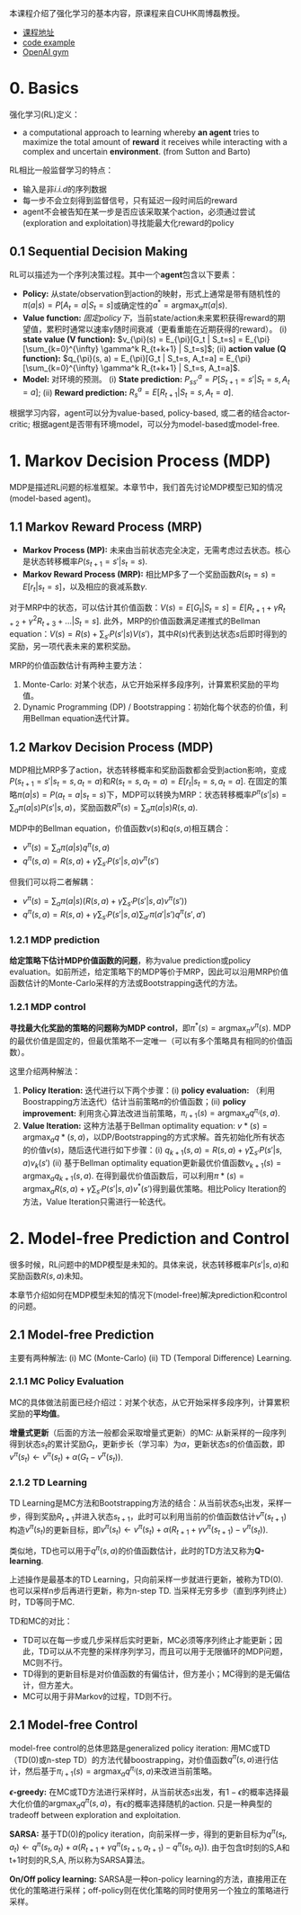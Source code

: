 本课程介绍了强化学习的基本内容，原课程来自CUHK周博磊教授。
* [课程地址](https://github.com/zhoubolei/introRL)
* [code example](https://github.com/cuhkrlcourse/RLexample)
* [OpenAI gym](https://github.com/openai/gym)

# 0. Basics

强化学习(RL)定义：
* a computational approach to learning whereby **an agent** tries to maximize the total amount of **reward** it receives while interacting with a complex and uncertain **environment**. (from Sutton and Barto)

RL相比一般监督学习的特点：
* 输入是非*i.i.d*的序列数据
* 每一步不会立刻得到监督信号，只有延迟一段时间后的reward
* agent不会被告知在某一步是否应该采取某个action，必须通过尝试(exploration and exploitation)寻找能最大化reward的policy

## 0.1 Sequential Decision Making

RL可以描述为一个序列决策过程。其中一个**agent**包含以下要素：
* **Policy:** 从state/observation到action的映射，形式上通常是带有随机性的$\pi(a|s) = P[A_t=a | S_t=s]$或确定性的$a^* = \mathop{\arg\max}_{a} \pi(a|s)$.
* **Value function:** *固定policy下*，当前state/action未来累积获得reward的期望值，累积时通常以速率$\gamma$随时间衰减（更看重能在近期获得的reward）。
(i) **state value (V function):** $v_{\pi}(s) = E_{\pi}[G_t | S_t=s] = E_{\pi}[\sum_{k=0}^{\infty} \gamma^k R_{t+k+1} | S_t=s]$; 
(ii) **action value (Q function):** $q_{\pi}(s, a) = E_{\pi}[G_t | S_t=s, A_t=a] = E_{\pi}[\sum_{k=0}^{\infty} \gamma^k R_{t+k+1} | S_t=s, A_t=a]$.
* **Model:** 对环境的预测。
(i) **State prediction:** $P_{ss'}^a = P[S_{t+1}=s' | S_t=s, A_t=a]$;
(ii) **Reward prediction:** $R_{s}^a = E[R_{t+1} | S_t=s, A_t=a]$.

根据学习内容，agent可以分为value-based, policy-based, 或二者的结合actor-critic; 根据agent是否带有环境model，可以分为model-based或model-free.


# 1. Markov Decision Process (MDP)

MDP是描述RL问题的标准框架。本章节中，我们首先讨论MDP模型已知的情况(model-based agent)。

## 1.1 Markov Reward Process (MRP)

* **Markov Process (MP):** 未来由当前状态完全决定，无需考虑过去状态。核心是状态转移概率$P(s_{t+1}=s' | s_t=s)$.
* **Markov Reward Process (MRP):** 相比MP多了一个奖励函数$R(s_t=s) = E[r_t | s_t=s]$，以及相应的衰减系数$\gamma$.

对于MRP中的状态，可以估计其价值函数：$V(s) = E[G_t | S_t=s] = E[R_{t+1} + \gamma R_{t+2} + \gamma^2 R_{t+3} + ... | S_t=s]$. 此外，MRP的价值函数满足递推式的Bellman equation：$V(s) = R(s) + \sum_{s'} P(s' | s) V(s')$，其中$R(s)$代表到达状态$s$后即时得到的奖励，另一项代表未来的累积奖励。

MRP的价值函数估计有两种主要方法：
1. Monte-Carlo: 对某个状态，从它开始采样多段序列，计算累积奖励的平均值。
2. Dynamic Programming (DP) / Bootstrapping：初始化每个状态的价值，利用Bellman equation迭代计算。

## 1.2 Markov Decision Process (MDP)

MDP相比MRP多了action，状态转移概率和奖励函数都会受到action影响，变成$P(s_{t+1}=s' | s_t=s, a_t=a)$和$R(s_t=s, a_t=a) = E[r_t | s_t=s, a_t=a]$.
在固定的策略$\pi(a|s) = P(a_t=a | s_t=s)$下，MDP可以转换为MRP：状态转移概率$P^{\pi}(s'|s) = \sum_{a} \pi(a|s) P(s'|s, a)$，奖励函数$R^{\pi}(s)= \sum_{a} \pi(a|s) R(s, a)$.

MDP中的Bellman equation，价值函数$v(s)$和$q(s, a)$相互耦合：
* $v^{\pi}(s) = \sum_a \pi(a|s) q^{\pi}(s, a)$
* $q^{\pi}(s, a) = R(s, a) + \gamma \sum_{s'} P(s'|s, a) v^{\pi}(s')$

但我们可以将二者解耦：
* $v^{\pi}(s) = \sum_a \pi(a|s) (R(s, a) + \gamma \sum_{s'} P(s'|s, a) v^{\pi}(s'))$
* $q^{\pi}(s, a) = R(s, a) + \gamma \sum_{s'} P(s'|s, a) \sum_{a'} \pi(a'|s') q^{\pi}(s', a')$

### 1.2.1 MDP prediction
**给定策略下估计MDP价值函数的问题**，称为value prediction或policy evaluation。如前所述，给定策略下的MDP等价于MRP，因此可以沿用MRP价值函数估计的Monte-Carlo采样的方法或Bootstrapping迭代的方法。

### 1.2.1 MDP control
**寻找最大化奖励的策略的问题称为MDP control**，即$\pi^*(s) = \mathop{\arg\max}_{\pi} v^{\pi}(s)$. MDP的最优价值是固定的，但最优策略不一定唯一（可以有多个策略具有相同的价值函数）。

这里介绍两种解法：
1. **Policy Iteration:** 迭代进行以下两个步骤：(i) **policy evaluation:** （利用Boostrapping方法迭代）估计当前策略$\pi$的价值函数；(ii) **policy improvement:** 利用贪心算法改进当前策略，$\pi_{i+1}(s) = \mathop{\arg\max}_{a} q^{\pi_i}(s, a)$.
2. **Value Iteration:** 这种方法基于Bellman optimality equation: $v*(s) = \mathop{\arg\max}_{a} q*(s, a)$，以DP/Bootstrapping的方式求解。首先初始化所有状态的价值$v(s)$，随后迭代进行如下步骤：(i) $q_{k+1}(s, a) = R(s, a) + \gamma \sum_{s'} P(s'|s, a) v_k(s')$ (ii) 基于Bellman optimality equation更新最优价值函数$v_{k+1}(s) = \mathop{\arg\max}_{a} q_{k+1}(s, a)$. 在得到最优价值函数后，可以利用$\pi*(s) = \mathop{\arg\max}_{a} R(s, a) + \gamma \sum_{s'} P(s'|s, a) v^*(s')$得到最优策略。相比Policy Iteration的方法，Value Iteration只需进行一轮迭代。


# 2. Model-free Prediction and Control

很多时候，RL问题中的MDP模型是未知的。具体来说，状态转移概率$P(s'|s, a)$和奖励函数$R(s, a)$未知。

本章节介绍如何在MDP模型未知的情况下(model-free)解决prediction和control的问题。

## 2.1 Model-free Prediction

主要有两种解法: (i) MC (Monte-Carlo) (ii) TD (Temporal Difference) Learning.

### 2.1.1 MC Policy Evaluation

MC的具体做法前面已经介绍过：对某个状态，从它开始采样多段序列，计算累积奖励的**平均值**。

**增量式更新**（后面的方法一般都会采取增量式更新）的MC: 从新采样的一段序列得到状态$s_t$的累计奖励$G_t$，更新步长（学习率）为$\alpha$，更新状态$s$的价值函数，即$v^{\pi}(s_t) \leftarrow v^{\pi}(s_t) + \alpha (G_t - v^{\pi}(s_t))$.

### 2.1.2 TD Learning

TD Learning是MC方法和Bootstrapping方法的结合：从当前状态$s_t$出发，采样一步，得到奖励$R_{t+1}$并进入状态$s_{t+1}$，此时可以利用当前的价值函数估计$v^{\pi}(s_{t+1})$构造$v^{\pi}(s_t)$的更新目标，即$v^{\pi}(s_t) \leftarrow v^{\pi}(s_t) + \alpha (R_{t+1} + \gamma v^{\pi}(s_{t+1}) - v^{\pi}(s_t))$.

类似地，TD也可以用于$q^{\pi}(s, a)$的价值函数估计，此时的TD方法又称为**Q-learning**.

上述操作是最基本的TD Learning，只向前采样一步就进行更新，被称为TD(0). 也可以采样n步后再进行更新，称为n-step TD. 当采样无穷多步（直到序列终止）时，TD等同于MC.

TD和MC的对比：
* TD可以在每一步或几步采样后实时更新，MC必须等序列终止才能更新；因此，TD可以从不完整的采样序列学习，而且可以用于无限循环的MDP问题，MC则不行。
* TD得到的更新目标是对价值函数的有偏估计，但方差小；MC得到的是无偏估计，但方差大。
* MC可以用于非Markov的过程，TD则不行。

## 2.1 Model-free Control

model-free control的总体思路是generalized policy iteration: 用MC或TD（TD(0)或n-step TD）的方法代替boostrapping，对价值函数$q^{\pi}(s, a)$进行估计，然后基于$\pi_{i+1}(s) = \mathop{\arg\max}_{a} q^{\pi_i}(s, a)$来改进当前策略。

**$\epsilon$-greedy:** 在MC或TD方法进行采样时，从当前状态$s$出发，有$1-\epsilon$的概率选择最大化价值的$\mathop{\arg\max}_{a} q^{\pi}(s, a)$，有$\epsilon$的概率选择随机的action. 只是一种典型的tradeoff between exploration and exploitation.

**SARSA:** 基于TD(0)的policy iteration，向前采样一步，得到的更新目标为$q^{\pi}(s_t, a_t) \leftarrow q^{\pi}(s_t, a_t) + \alpha (R_{t+1} + \gamma q^{\pi}(s_{t+1}, a_{t+1}) - q^{\pi}(s_t, a_t))$. 由于包含t时刻的S,A和t+1时刻的R,S,A, 所以称为SARSA算法。

**On/Off policy learning:** SARSA是一种on-policy learning的方法，直接用正在优化的策略进行采样；off-policy则在优化策略的同时使用另一个独立的策略进行采样。